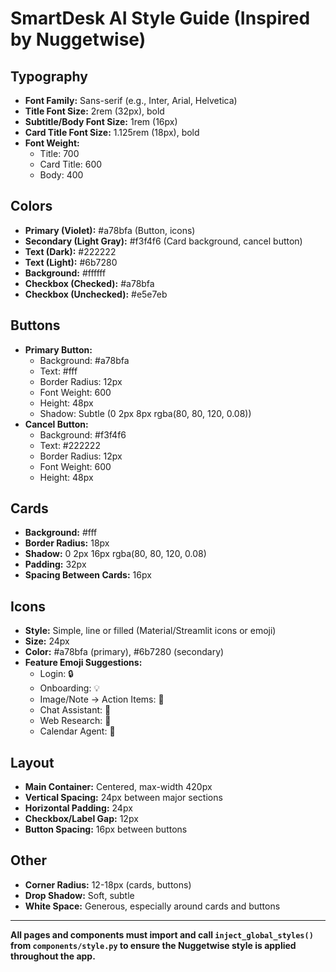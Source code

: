 # SmartDesk AI Style Guide (Inspired by Nuggetwise)

## Typography
- **Font Family:** Sans-serif (e.g., Inter, Arial, Helvetica)
- **Title Font Size:** 2rem (32px), bold
- **Subtitle/Body Font Size:** 1rem (16px)
- **Card Title Font Size:** 1.125rem (18px), bold
- **Font Weight:**
  - Title: 700
  - Card Title: 600
  - Body: 400

## Colors
- **Primary (Violet):** #a78bfa (Button, icons)
- **Secondary (Light Gray):** #f3f4f6 (Card background, cancel button)
- **Text (Dark):** #222222
- **Text (Light):** #6b7280
- **Background:** #ffffff
- **Checkbox (Checked):** #a78bfa
- **Checkbox (Unchecked):** #e5e7eb

## Buttons
- **Primary Button:**
  - Background: #a78bfa
  - Text: #fff
  - Border Radius: 12px
  - Font Weight: 600
  - Height: 48px
  - Shadow: Subtle (0 2px 8px rgba(80, 80, 120, 0.08))
- **Cancel Button:**
  - Background: #f3f4f6
  - Text: #222222
  - Border Radius: 12px
  - Font Weight: 600
  - Height: 48px

## Cards
- **Background:** #fff
- **Border Radius:** 18px
- **Shadow:** 0 2px 16px rgba(80, 80, 120, 0.08)
- **Padding:** 32px
- **Spacing Between Cards:** 16px

## Icons
- **Style:** Simple, line or filled (Material/Streamlit icons or emoji)
- **Size:** 24px
- **Color:** #a78bfa (primary), #6b7280 (secondary)
- **Feature Emoji Suggestions:**
  - Login: 🔒
  - Onboarding: 💡
  - Image/Note → Action Items: 📝
  - Chat Assistant: 💬
  - Web Research: 🔎
  - Calendar Agent: 📅

## Layout
- **Main Container:** Centered, max-width 420px
- **Vertical Spacing:** 24px between major sections
- **Horizontal Padding:** 24px
- **Checkbox/Label Gap:** 12px
- **Button Spacing:** 16px between buttons

## Other
- **Corner Radius:** 12-18px (cards, buttons)
- **Drop Shadow:** Soft, subtle
- **White Space:** Generous, especially around cards and buttons

---
**All pages and components must import and call `inject_global_styles()` from `components/style.py` to ensure the Nuggetwise style is applied throughout the app.** 